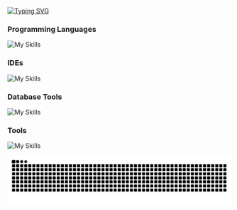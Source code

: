 [![Typing SVG](https://readme-typing-svg.demolab.com?font=Fira+Code&weight=600&size=22&duration=1500&pause=300&color=0C39F7&multiline=true&width=435&height=89&lines=Hello+%f0%9f%98%8e+;Welcome+To+My+Github)](https://git.io/typing-svg)

### Programming Languages
![My Skills](https://skillicons.dev/icons?i=bootstrap,css,django,flask,html,js,nodejs,py&theme=dark)
### IDEs
![My Skills](https://skillicons.dev/icons?i=neovim,vim,vscode&theme=dark)
### Database Tools 
![My Skills](https://skillicons.dev/icons?i=mysql,postgres,sqlite&theme=dark)

### Tools

![My Skills](https://skillicons.dev/icons?i=bash,docker,git,github,githubactions,heroku,linux,stackoverflow&theme=dark)

![](https://github.com/CodeConnoisseur74/CodeConnoisseur74/blob/output/github-contribution-grid-snake-dark.svg)
